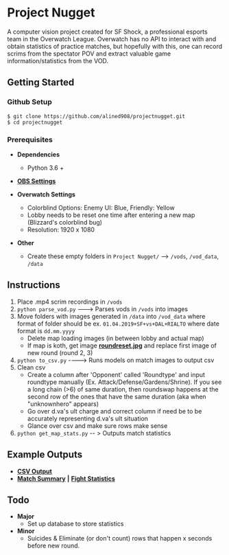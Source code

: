 # Project Nugget
A computer vision project created for SF Shock, a professional esports team in the Overwatch League.  Overwatch has no API to interact with and obtain statistics of practice matches, but hopefully with this, one can record scrims from the spectator POV and extract valuable game information/statistics from the VOD.

## Getting Started
### Github Setup
```
$ git clone https://github.com/alined908/projectnugget.git
$ cd projectnugget
```

### Prerequisites
* **Dependencies**
  * Python 3.6 +

* [**OBS Settings**](misc/obssettings.PNG)

* **Overwatch Settings**
  * Colorblind Options: Enemy UI: Blue, Friendly: Yellow
  * Lobby needs to be reset one time after entering a new map (Blizzard's colorblind bug)
  * Resolution: 1920 x 1080

* **Other**
  * Create these empty folders in `Project Nugget/` --> `/vods`, `/vod_data`, `/data`

## Instructions
1. Place .mp4 scrim recordings in `/vods`
1. `python parse_vod.py` ---> Parses vods in `/vods` into images  
1. Move folders with images generated in `/data` into `/vod_data` where format of folder should be ex. `01.04.2019+SF+vs+DAL+RIALTO`  where date format is `dd.mm.yyyy`
    * Delete map loading images (in between lobby and actual map)
    * If map is koth, get image [**roundreset.jpg**](misc/roundreset.jpg) and replace first image of new round (round 2, 3)
1. `python to_csv.py` ----> Runs models on match images to output csv
1. Clean csv
    * Create a column after 'Opponent' called 'Roundtype' and input roundtype manually (Ex. Attack/Defense/Gardens/Shrine).  If you see a long chain (>6) of same duration, then roundswap happens at the second row of the ones that have the same duration (aka when "unknownhero" appears)
    * Go over d.va's ult charge and correct column if need be to be accurately representing d.va's ult situation
    * Glance over csv and make sure rows make sense
1. `python get_map_stats.py` -- > Outputs match statistics

## Example Outputs
* [**CSV Output**](csv/to_csv/01.04.2019+SF+vs+DAL+RIALTO.csv)
* [**Match Summary**](misc/matchsummary.PNG) **|** [**Fight Statistics**](misc/fightstats.PNG)

## Todo
* **Major**
  * Set up database to store statistics
* **Minor**
  * Suicides & Eliminate (or don't count) rows that happen x seconds before new round.

